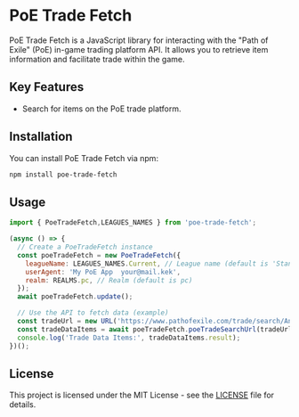 # PoE Trade Fetch

PoE Trade Fetch is a JavaScript library for interacting with the "Path of Exile" (PoE) in-game trading platform API. It allows you to retrieve item information and facilitate trade within the game.

## Key Features

- Search for items on the PoE trade platform.

## Installation

You can install PoE Trade Fetch via npm:

```bash
npm install poe-trade-fetch
```

## Usage

```javascript
import { PoeTradeFetch,LEAGUES_NAMES } from 'poe-trade-fetch';

(async () => {
  // Create a PoeTradeFetch instance
  const poeTradeFetch = new PoeTradeFetch({
    leagueName: LEAGUES_NAMES.Current, // League name (default is 'Standard')
    userAgent: 'My PoE App  your@mail.kek',
    realm: REALMS.pc, // Realm (default is pc)
  });
  await poeTradeFetch.update();

  // Use the API to fetch data (example)
  const tradeUrl = new URL('https://www.pathofexile.com/trade/search/Ancestor/EGmMQEKS5');
  const tradeDataItems = await poeTradeFetch.poeTradeSearchUrl(tradeUrl, 'Your POESESSID');
  console.log('Trade Data Items:', tradeDataItems.result);
})();
```

## License

This project is licensed under the MIT License - see the [LICENSE](LICENSE) file for details.
